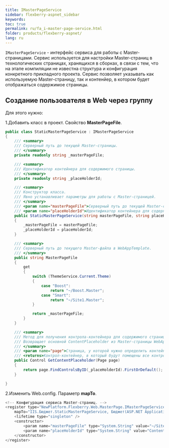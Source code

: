 ```yaml
---
title: IMasterPageService
sidebar: flexberry-aspnet_sidebar
keywords: 
toc: true
permalink: ru/fa_i-master-page-service.html
folder: products/flexberry-aspnet/
lang: ru
---
```


`IMasterPageService` - интерфейс сервиса для работы с Master-страницами.
Сервис используется для настройки Master-страниц в технологических страницах, хранящихся в сборках, в связи с тем, что на этапе компиляции не известна структура и конфигурация конкретного прикладного проекта. Сервис позволяет указывать как используемую Master-страницу, так и контенйер, в котором будет отображаться содержимое страницы.

## Создание пользователя в Web через группу

Для этого нужно:

1.Добавить класс в проект. Свойство **MasterPageFile**.

```csharp
public class StaticMasterPageService : IMasterPageService
{
    /// <summary>
    /// Серверный путь до текущей Master-страницы.
    /// </summary>
    private readonly string _masterPageFile;

    /// <summary>
    /// Идентификатор контейнера для содержимого страницы.
    /// </summary>
    private readonly string _placeHolderId;

    /// <summary>
    /// Конструктор класса.
    /// Явно устанавливает параметры для работы с Master-страницей.
    /// </summary>
    /// <param name="masterPageFile">Серверный путь до текущей Master-страницы.</param>
    /// <param name="placeHolderId">Идентификатор контейнера для содержимого страницы.</param>
    public StaticMasterPageService(string masterPageFile, string placeHolderId)
    {
        _masterPageFile = masterPageFile;
        _placeHolderId = placeHolderId;
    }

    /// <summary>
    /// Серверный путь до текущего Master-файла в WebAppTemplate.
    /// </summary>
    public string MasterPageFile
    {
        get
        {
            switch (ThemeService.Current.Theme)
            {
                case "Boost":
                    return "~/Boost.Master";
                case "Smart":
                    return "~/Site1.Master";
            }

            return _masterPageFile; 
        }
    }

    /// <summary>
    /// Метод для получения контрола-контейнера для содержимого страницы.
    /// Возвращает основной ContentPlaceholder из Master-страницы WebAppTemplate.
    /// </summary>
    /// <param name="page">Страница, у которой нужно определить контейнер для основного контента.</param>
    /// <returns>Контрол-контейнер, в который будут помещены все контролы страницы.</returns>
    public Control GetContentPlaceholder(Page page)
    {
        return page.FindControlsByID(_placeHolderId).FirstOrDefault();
    }

}
```

2.Изменить Web.config. Параметр **mapTo**.

```csharp
<!-- Конфигурация сервиса Master-страниц. -->
<register type="NewPlatform.Flexberry.Web.MasterPage.IMasterPageService, ICSSoft.STORMNET.Web.AjaxControls" 
	mapTo="IIS.Бюджет.StaticMasterPageService, Бюджет(ASP.NET Application)">
	<lifetime type="singleton" />
	<constructor>
		<param name="masterPageFile" type="System.String" value="~/Site1.Master" />
		<param name="placeHolderId" type="System.String" value="ContentPlaceholder1" />
	</constructor>
</register>
```
